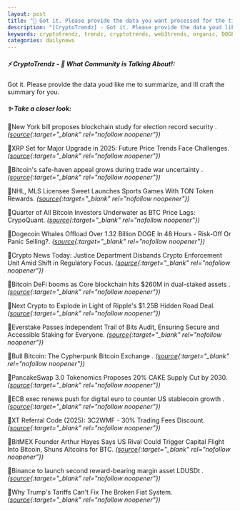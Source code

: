 ```yaml
---
layout: post
title: "🌇 Got it. Please provide the data you want processed for the title."
description: "[CryptoTrendz] - Got it. Please provide the data youd like me to summarize, and Ill craft the summary for you."
keywords: cryptotrendz, trendz, cryptotrends, web3trends, organic, DOGE, digital, BTC, Bitcoin, Investors, Crypto, Altcoins, Trends, Trading, market, assets, growth, stablecoin, Token
categories: dailynews
---
```


##### ⚡ CryptoTrendz - 📌 *What Community is Talking About!:*

Got it. Please provide the data youd like me to summarize, and Ill craft the summary for you.

##### ✨ *Take a closer look:*


🔹New York bill proposes blockchain study for election record security . *([source](https://s.avyag.com/g1tu){:target="_blank" rel="nofollow noopener"})*

🔹XRP Set for Major Upgrade in 2025: Future Price Trends Face Challenges. *([source](https://s.avyag.com/ehqi){:target="_blank" rel="nofollow noopener"})*

🔹Bitcoin's safe-haven appeal grows during trade war uncertainty . *([source](https://s.avyag.com/afsy){:target="_blank" rel="nofollow noopener"})*

🔹NHL, MLS Licensee Sweet Launches Sports Games With TON Token Rewards. *([source](https://s.avyag.com/fgi6){:target="_blank" rel="nofollow noopener"})*

🔹Quarter of All Bitcoin Investors Underwater as BTC Price Lags: CrypoQuant. *([source](https://s.avyag.com/zrlt){:target="_blank" rel="nofollow noopener"})*

🔹Dogecoin Whales Offload Over 1.32 Billion DOGE In 48 Hours - Risk-Off Or Panic Selling?. *([source](https://s.avyag.com/lski){:target="_blank" rel="nofollow noopener"})*

🔹Crypto News Today: Justice Department Disbands Crypto Enforcement Unit Amid Shift in Regulatory Focus. *([source](https://s.avyag.com/kpta){:target="_blank" rel="nofollow noopener"})*

🔹Bitcoin DeFi booms as Core blockchain hits $260M in dual-staked assets . *([source](https://s.avyag.com/1a32){:target="_blank" rel="nofollow noopener"})*

🔹Next Crypto to Explode in Light of Ripple's $1.25B Hidden Road Deal. *([source](https://s.avyag.com/918s){:target="_blank" rel="nofollow noopener"})*

🔹Everstake Passes Independent Trail of Bits Audit, Ensuring Secure and Accessible Staking for Everyone. *([source](https://s.avyag.com/waek){:target="_blank" rel="nofollow noopener"})*

🔹Bull Bitcoin: The Cypherpunk Bitcoin Exchange . *([source](https://s.avyag.com/0v64){:target="_blank" rel="nofollow noopener"})*

🔹PancakeSwap 3.0 Tokenomics Proposes 20% CAKE Supply Cut by 2030. *([source](https://s.avyag.com/04mt){:target="_blank" rel="nofollow noopener"})*

🔹ECB exec renews push for digital euro to counter US stablecoin growth . *([source](https://s.avyag.com/21c5){:target="_blank" rel="nofollow noopener"})*

🔹XT Referral Code (2025): 3C2WMF - 30% Trading Fees Discount. *([source](https://s.avyag.com/e1c8){:target="_blank" rel="nofollow noopener"})*

🔹BitMEX Founder Arthur Hayes Says US Rival Could Trigger Capital Flight Into Bitcoin, Shuns Altcoins for BTC. *([source](https://s.avyag.com/d8is){:target="_blank" rel="nofollow noopener"})*

🔹Binance to launch second reward-bearing margin asset LDUSDt . *([source](https://s.avyag.com/ywoh){:target="_blank" rel="nofollow noopener"})*

🔹Why Trump's Tariffs Can't Fix The Broken Fiat System. *([source](https://s.avyag.com/ax91){:target="_blank" rel="nofollow noopener"})*
